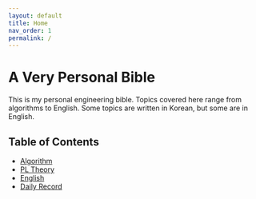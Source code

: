 ```yaml
---
layout: default
title: Home
nav_order: 1
permalink: /
---
```


# A Very Personal Bible

 This is my personal engineering bible. Topics covered here range from
 algorithms to English. Some topics are written in Korean, but some
 are in English.

## Table of Contents
 - [Algorithm](algorithm/)
 - [PL Theory](pl/)
 - [English](english/)
 - [Daily Record](daily/)
